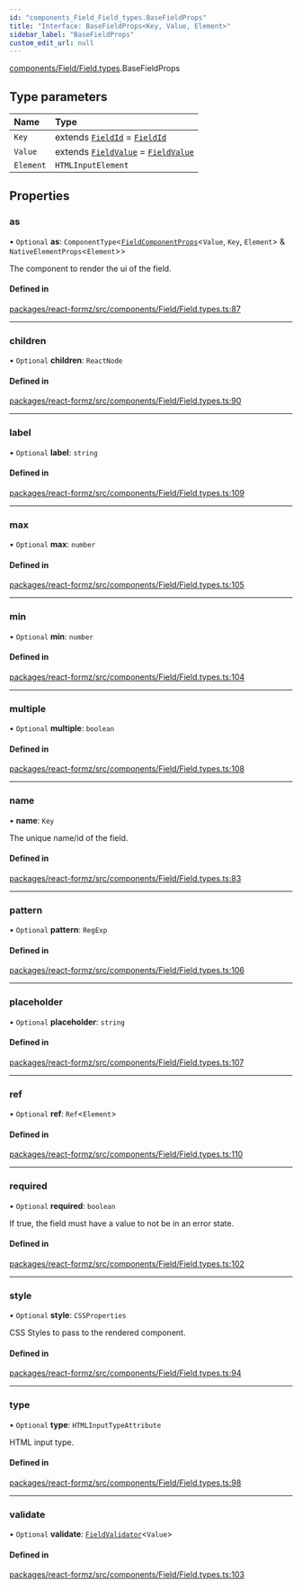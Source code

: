 ```yaml
---
id: "components_Field_Field_types.BaseFieldProps"
title: "Interface: BaseFieldProps<Key, Value, Element>"
sidebar_label: "BaseFieldProps"
custom_edit_url: null
---
```


[components/Field/Field.types](../modules/components_Field_Field_types.md).BaseFieldProps

## Type parameters

| Name | Type |
| :------ | :------ |
| `Key` | extends [`FieldId`](../modules/types_field.md#fieldid) = [`FieldId`](../modules/types_field.md#fieldid) |
| `Value` | extends [`FieldValue`](../modules/types_field.md#fieldvalue) = [`FieldValue`](../modules/types_field.md#fieldvalue) |
| `Element` | `HTMLInputElement` |

## Properties

### as

• `Optional` **as**: `ComponentType`<[`FieldComponentProps`](../modules/components_Field_Field_types.md#fieldcomponentprops)<`Value`, `Key`, `Element`\> & `NativeElementProps`<`Element`\>\>

The component to render the ui of the field.

#### Defined in

[packages/react-formz/src/components/Field/Field.types.ts:87](https://github.com/ZerryStack/react-formz/blob/main/packages/react-formz/src/components/Field/Field.types.ts#L87)

___

### children

• `Optional` **children**: `ReactNode`

#### Defined in

[packages/react-formz/src/components/Field/Field.types.ts:90](https://github.com/ZerryStack/react-formz/blob/main/packages/react-formz/src/components/Field/Field.types.ts#L90)

___

### label

• `Optional` **label**: `string`

#### Defined in

[packages/react-formz/src/components/Field/Field.types.ts:109](https://github.com/ZerryStack/react-formz/blob/main/packages/react-formz/src/components/Field/Field.types.ts#L109)

___

### max

• `Optional` **max**: `number`

#### Defined in

[packages/react-formz/src/components/Field/Field.types.ts:105](https://github.com/ZerryStack/react-formz/blob/main/packages/react-formz/src/components/Field/Field.types.ts#L105)

___

### min

• `Optional` **min**: `number`

#### Defined in

[packages/react-formz/src/components/Field/Field.types.ts:104](https://github.com/ZerryStack/react-formz/blob/main/packages/react-formz/src/components/Field/Field.types.ts#L104)

___

### multiple

• `Optional` **multiple**: `boolean`

#### Defined in

[packages/react-formz/src/components/Field/Field.types.ts:108](https://github.com/ZerryStack/react-formz/blob/main/packages/react-formz/src/components/Field/Field.types.ts#L108)

___

### name

• **name**: `Key`

The unique name/id of the field.

#### Defined in

[packages/react-formz/src/components/Field/Field.types.ts:83](https://github.com/ZerryStack/react-formz/blob/main/packages/react-formz/src/components/Field/Field.types.ts#L83)

___

### pattern

• `Optional` **pattern**: `RegExp`

#### Defined in

[packages/react-formz/src/components/Field/Field.types.ts:106](https://github.com/ZerryStack/react-formz/blob/main/packages/react-formz/src/components/Field/Field.types.ts#L106)

___

### placeholder

• `Optional` **placeholder**: `string`

#### Defined in

[packages/react-formz/src/components/Field/Field.types.ts:107](https://github.com/ZerryStack/react-formz/blob/main/packages/react-formz/src/components/Field/Field.types.ts#L107)

___

### ref

• `Optional` **ref**: `Ref`<`Element`\>

#### Defined in

[packages/react-formz/src/components/Field/Field.types.ts:110](https://github.com/ZerryStack/react-formz/blob/main/packages/react-formz/src/components/Field/Field.types.ts#L110)

___

### required

• `Optional` **required**: `boolean`

If true, the field must have a value to not be in an error state.

#### Defined in

[packages/react-formz/src/components/Field/Field.types.ts:102](https://github.com/ZerryStack/react-formz/blob/main/packages/react-formz/src/components/Field/Field.types.ts#L102)

___

### style

• `Optional` **style**: `CSSProperties`

CSS Styles to pass to the rendered component.

#### Defined in

[packages/react-formz/src/components/Field/Field.types.ts:94](https://github.com/ZerryStack/react-formz/blob/main/packages/react-formz/src/components/Field/Field.types.ts#L94)

___

### type

• `Optional` **type**: `HTMLInputTypeAttribute`

HTML input type.

#### Defined in

[packages/react-formz/src/components/Field/Field.types.ts:98](https://github.com/ZerryStack/react-formz/blob/main/packages/react-formz/src/components/Field/Field.types.ts#L98)

___

### validate

• `Optional` **validate**: [`FieldValidator`](../modules/types_field.md#fieldvalidator)<`Value`\>

#### Defined in

[packages/react-formz/src/components/Field/Field.types.ts:103](https://github.com/ZerryStack/react-formz/blob/main/packages/react-formz/src/components/Field/Field.types.ts#L103)
